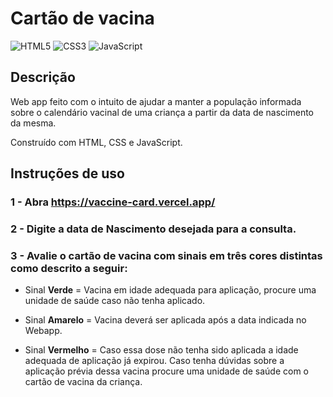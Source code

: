 # Cartão de vacina 

![HTML5](https://img.shields.io/badge/html5-%23E34F26.svg?style=for-the-badge&logo=html5&logoColor=white)
![CSS3](https://img.shields.io/badge/css3-%231572B6.svg?style=for-the-badge&logo=css3&logoColor=white)
![JavaScript](https://img.shields.io/badge/javascript-%23323330.svg?style=for-the-badge&logo=javascript&logoColor=%23F7DF1E)

## Descrição

Web app feito com o intuito de ajudar a manter a população informada sobre o calendário vacinal de uma criança a partir da data de nascimento da mesma.

Construído com HTML, CSS e JavaScript.

## Instruções de uso

### 1 - Abra https://vaccine-card.vercel.app/

### 2 - Digite a data de Nascimento desejada para a consulta.

### 3 - Avalie o cartão de vacina com sinais em três cores distintas como descrito a seguir:

- Sinal **Verde** = Vacina em idade adequada para aplicação, procure uma unidade de saúde caso não tenha aplicado.

- Sinal **Amarelo** = Vacina deverá ser aplicada após a data indicada no Webapp.

- Sinal **Vermelho** = Caso essa dose não tenha sido aplicada a idade adequada de aplicação já expirou. Caso tenha dúvidas sobre a aplicação prévia dessa vacina procure uma unidade de saúde com o cartão de vacina da criança.

